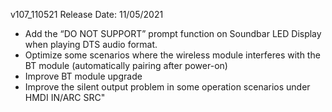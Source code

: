 v107_110521
Release Date: 11/05/2021

- Add the “DO NOT SUPPORT” prompt function on Soundbar LED Display when playing DTS audio format.
- Optimize some scenarios where the wireless module interferes with the BT module (automatically pairing after power-on)
- Improve BT module upgrade
- Improve the silent output problem in some operation scenarios under HMDI IN/ARC SRC"
